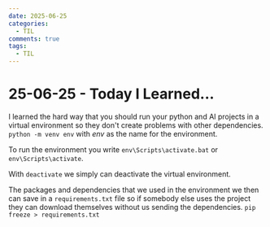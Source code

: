 ```yaml
---
date: 2025-06-25
categories:
  - TIL
comments: true
tags:
  - TIL
---
```


# 25-06-25 - Today I Learned...
I learned the hard way that you should run your python and AI projects in a virtual environment so they don't create problems with other dependencies.
`python -m venv env` with *env* as the name for the environment.

To run the environment you write `env\Scripts\activate.bat` or `env\Scripts\activate`.

With `deactivate` we simply can deactivate the virtual environment.

The packages and dependencies that we used in the environment we then can save in a `requirements.txt` file so if somebody else uses the project they can download themselves without us sending the dependencies.
`pip freeze > requirements.txt`

